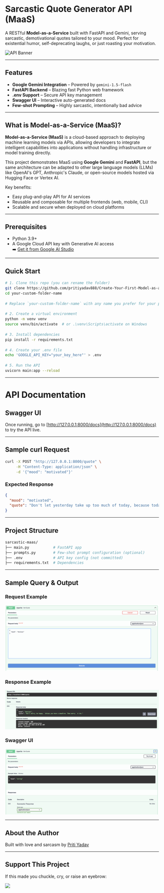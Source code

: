 # Sarcastic Quote Generator API (MaaS)

A RESTful **Model-as-a-Service** built with FastAPI and Gemini, serving sarcastic, demotivational quotes tailored to your mood. Perfect for existential humor, self-deprecating laughs, or just roasting your motivation.

![API Banner](https://user-images.githubusercontent.com/18350557/176309783-0785949b-9127-417c-8b55-ab5a4333674e.gif)

---

## Features

- **Google Gemini Integration** – Powered by `gemini-1.5-flash`
- **FastAPI Backend** – Blazing fast Python web framework
- **.env Support** – Secure API key management
- **Swagger UI** – Interactive auto-generated docs
- **Few-shot Prompting** – Highly sarcastic, intentionally bad advice

---

## What is Model-as-a-Service (MaaS)?

**Model-as-a-Service (MaaS)** is a cloud-based approach to deploying machine learning models via APIs, allowing developers to integrate intelligent capabilities into applications without handling infrastructure or model training directly.

This project demonstrates MaaS using **Google Gemini** and **FastAPI**, but the same architecture can be adapted to other large language models (LLMs) like OpenAI's GPT, Anthropic's Claude, or open-source models hosted via Hugging Face or Vertex AI.

Key benefits:

- Easy plug-and-play API for AI services
- Reusable and composable for multiple frontends (web, mobile, CLI)
- Scalable and secure when deployed on cloud platforms

---

## Prerequisites

- Python 3.9+
- A Google Cloud API key with Generative AI access  
  ➡️ [Get it from Google AI Studio](https://makersuite.google.com/app)

---

## Quick Start

```bash
# 1. Clone this repo (you can rename the folder)
git clone https://github.com/pritiyadav888/Create-Your-First-Model-as-a-Service-MaaS-using-Gemini-FastAPI.git your-custom-folder-name
cd your-custom-folder-name

# Replace `your-custom-folder-name` with any name you prefer for your project directory.

# 2. Create a virtual environment
python -m venv venv
source venv/bin/activate  # or .\venv\Scripts\activate on Windows

# 3. Install dependencies
pip install -r requirements.txt

# 4. Create your .env file
echo 'GOOGLE_API_KEY="your_key_here"' > .env

# 5. Run the API
uvicorn main:app --reload
```

---

# API Documentation

## Swagger UI

Once running, go to [http://127.0.0.1:8000/docs](http://127.0.0.1:8000/docs) to try the API live.

---

## Sample curl Request

```bash
curl -X POST "http://127.0.0.1:8000/quote" \
     -H "Content-Type: application/json" \
     -d '{"mood": "motivated"}'
```

### Expected Response

```json
{
  "mood": "motivated",
  "quote": "Don't let yesterday take up too much of today, because today will probably suck too."
}
```

---

## Project Structure

```bash
sarcastic-maas/
├── main.py           # FastAPI app
├── prompts.py        # Few-shot prompt configuration (optional)
├── .env              # API key config (not committed)
├── requirements.txt  # Dependencies
```

---

## Sample Query & Output

### Request Example

![Request Example](request.png)

### Response Example

![Response Example](response.png)

### Swagger UI

![Swagger UI](swagger.png)

---

## About the Author

Built with love and sarcasm by [Priti Yadav](https://www.linkedin.com/in/priti-yadavml/)

---

## Support This Project

If this made you chuckle, cry, or raise an eyebrow:

<p align="left">
  <a href="https://www.buymeacoffee.com/pritiyadavN">
    <img src="https://cdn.buymeacoffee.com/buttons/v2/default-yellow.png" width="200" />
  </a>
</p>
